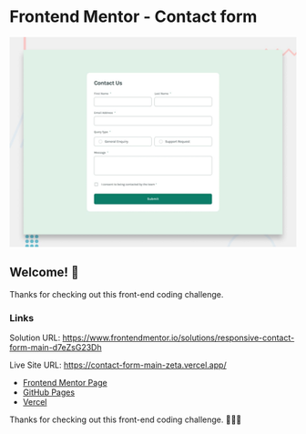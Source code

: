 # Frontend Mentor - Contact form

![Design preview for the Contact form coding challenge](./design/desktop-preview.jpg)

## Welcome! 👋

Thanks for checking out this front-end coding challenge.

### Links
Solution URL: https://www.frontendmentor.io/solutions/responsive-contact-form-main-d7eZsG23Dh

Live Site URL: https://contact-form-main-zeta.vercel.app/

- [Frontend Mentor Page](https://www.frontendmentor.io/profile/rocioizq)
- [GitHub Pages](https://github.com/rocioizq)
- [Vercel](https://vercel.com/rocioizqs-projects)


Thanks for checking out this front-end coding challenge.
🚀🚀🚀


